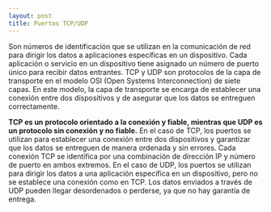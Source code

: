 ```yaml
---
layout: post
title: Puertos TCP/UDP
---
```

<p>
Son números de identificación que se utilizan en la comunicación de red para dirigir los datos a aplicaciones específicas en un dispositivo. Cada aplicación o servicio en un dispositivo tiene asignado un número de puerto único para recibir datos entrantes. TCP y UDP son protocolos de la capa de transporte en el modelo OSI (Open Systems Interconnection) de siete capas. En este modelo, la capa de transporte se encarga de establecer una conexión entre dos dispositivos y de asegurar que los datos se entreguen correctamente.</p>
<p>
<b>TCP es un protocolo orientado a la conexión y fiable, mientras que UDP es un protocolo sin conexión y no fiable.</b> En el caso de TCP, los puertos se utilizan para establecer una conexión entre dos dispositivos y garantizar que los datos se entreguen de manera ordenada y sin errores. Cada conexión TCP se identifica por una combinación de dirección IP y número de puerto en ambos extremos. En el caso de UDP, los puertos se utilizan para dirigir los datos a una aplicación específica en un dispositivo, pero no se establece una conexión como en TCP. Los datos enviados a través de UDP pueden llegar desordenados o perderse, ya que no hay garantía de entrega.
</p>
